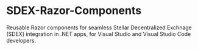 # SDEX-Razor-Components
Reusable Razor components for seamless Stellar Decentralized Exchnage (SDEX) integration in .NET apps, for Visual Studio and Visual Studio Code developers.
